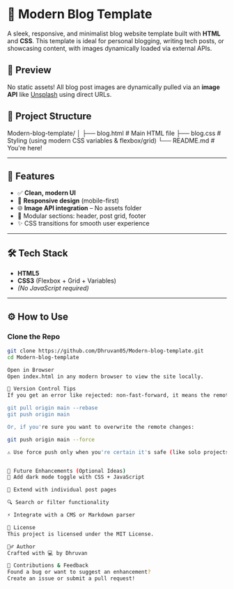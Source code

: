 # 📝 Modern Blog Template

A sleek, responsive, and minimalist blog website template built with **HTML** and **CSS**. This template is ideal for personal blogging, writing tech posts, or showcasing content, with images dynamically loaded via external APIs.



## 📸 Preview

No static assets! All blog post images are dynamically pulled via an **image API** like [Unsplash](https://unsplash.com/) using direct URLs.



## 📁 Project Structure


Modern-blog-template/
│
├── blog.html # Main HTML file
├── blog.css # Styling (using modern CSS variables & flexbox/grid)
└── README.md # You're here!


---

## 🚀 Features

- ✅ **Clean, modern UI**
- 📱 **Responsive design** (mobile-first)
- 🌐 **Image API integration** – No assets folder
- 🧩 Modular sections: header, post grid, footer
- ✨ CSS transitions for smooth user experience

---

## 🛠️ Tech Stack

- **HTML5**
- **CSS3** (Flexbox + Grid + Variables)
- *(No JavaScript required)*

---

## ⚙️ How to Use

### Clone the Repo

```bash
git clone https://github.com/Dhruvan05/Modern-blog-template.git
cd Modern-blog-template

Open in Browser
Open index.html in any modern browser to view the site locally.

🔄 Version Control Tips
If you get an error like rejected: non-fast-forward, it means the remote repo has updates your local copy doesn't. Use:

git pull origin main --rebase
git push origin main

Or, if you're sure you want to overwrite the remote changes:

git push origin main --force

⚠️ Use force push only when you're certain it's safe (like solo projects).


🧪 Future Enhancements (Optional Ideas)
🌙 Add dark mode toggle with CSS + JavaScript

📝 Extend with individual post pages

🔍 Search or filter functionality

⚡ Integrate with a CMS or Markdown parser

📄 License
This project is licensed under the MIT License.

🙋‍♂️ Author
Crafted with 💻 by Dhruvan

🤝 Contributions & Feedback
Found a bug or want to suggest an enhancement?
Create an issue or submit a pull request!

